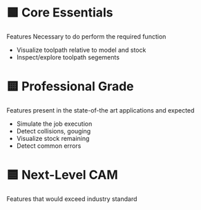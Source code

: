 # 🟩 Core Essentials
Features Necessary to do perform the required function

- Visualize toolpath relative to model and stock
- Inspect/explore toolpath segements

# 🟨 Professional Grade
Features present in the state-of-the art applications and expected

- Simulate the job execution
- Detect collisions, gouging
- Visualize stock remaining
- Detect common errors

# 🟦 Next-Level CAM
Features that would exceed industry standard

